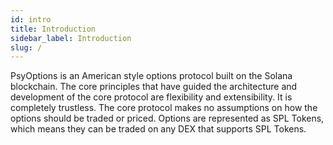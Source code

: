 ```yaml
---
id: intro
title: Introduction
sidebar_label: Introduction
slug: /
---
```


PsyOptions is an American style options protocol built on the Solana blockchain.
The core principles that have guided the architecture and development of the core protocol are flexibility and extensibility.
It is completely trustless. The core protocol makes no assumptions on how the options should be traded or priced.
Options are represented as SPL Tokens, which means they can be traded on any DEX that supports SPL Tokens.

